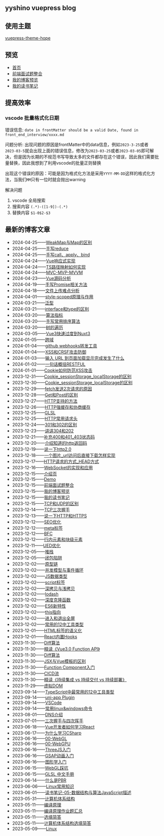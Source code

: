 ## yyshino vuepress blog


## 使用主题

[vuepress-theme-hope](https://github.com/vuepress-theme-hope/vuepress-theme-hope)

## 预览

- [首页](https://v-blog.yyshino.top/)
- [前端面试题整合](https://v-blog.yyshino.top/front_end_interview/)
- [我的博客预览](https://v-blog.yyshino.top/posts/)
- [我的读书笔记](https://v-blog.yyshino.top/reading_notes/)

## 提高效率

### vscode 批量格式化日期

错误信息: `date in frontMatter should be a valid Date, found in front_end_interview/xxxx.md`

问题分析: 出现问题的原因是frontMatter中的data信息，例如`2023-3-25`或者`2023-03-5`就会出现上面的错误信息，修改为`2023-03-25`或者`2023-03-05`即可解决，但是因为长期的不规范书写导致太多的文件都存在这个错误，因此我们需要批量替换，因此我想到了利用vscode的批量正则替换

出现这个错误的原因：可能是因为格式化方法是采用`YYYY-MM-DD`这样的格式化方法，当我们`MM`只有一位时就会抛出warning

解决问题

1. vscode 全局搜索 
2. 搜索内容 `(.*)-([1-9])-(.*)`
3. 替换内容 `$1-0$2-$3`


## 最新的博客文章
<!-- BLOG-POST-LIST:START -->
 - 2024-04-25——[WeakMap与Map的区别](https://v-blog.yyshino.top/front_end_interview/1-3JavaScript/24-WeakMap%E4%B8%8EMap%E7%9A%84%E5%8C%BA%E5%88%AB.html)
 - 2024-04-25——[手写reduce](https://v-blog.yyshino.top/front_end_interview/1-3JavaScript/25-%E6%89%8B%E5%86%99Reduce.html)
 - 2024-04-25——[手写call、apply、bind](https://v-blog.yyshino.top/front_end_interview/1-3JavaScript/26-%E6%89%8B%E5%86%99call%E3%80%81bind%E3%80%81apply.html)
 - 2024-04-24——[Vue响应式实现](https://v-blog.yyshino.top/front_end_interview/1-5Vue/01-Vue%E5%93%8D%E5%BA%94%E5%BC%8F%E5%AE%9E%E7%8E%B0.html)
 - 2024-04-24——[TS路径映射如何实现](https://v-blog.yyshino.top/posts/TypeScript/02-TS%E8%B7%AF%E5%BE%84%E6%98%A0%E5%B0%84%E5%A6%82%E4%BD%95%E5%AE%9E%E7%8E%B0.html)
 - 2024-04-24——[MVC-MVP-MVVM](https://v-blog.yyshino.top/posts/%E8%AE%BE%E8%AE%A1%E6%A8%A1%E5%BC%8F/01-MVC-MVP-MVVM.html)
 - 2024-04-23——[Vue源码分析](https://v-blog.yyshino.top/posts/Vue/Vue2-%E6%BA%90%E7%A0%81-01.html)
 - 2024-04-19——[手写Promise相关方法](https://v-blog.yyshino.top/front_end_interview/1-3JavaScript/23-%E6%89%8B%E5%86%99Promise%E7%9B%B8%E5%85%B3%E6%96%B9%E6%B3%95.html)
 - 2024-04-18——[文件上传难点分析](https://v-blog.yyshino.top/front_end_interview/%E9%A1%B9%E7%9B%AE%E9%9A%BE%E7%82%B9/%E6%96%87%E4%BB%B6%E4%B8%8A%E4%BC%A0.html)
 - 2024-04-01——[style-scoped原理与作用](https://v-blog.yyshino.top/front_end_interview/1-5Vue/07-style-scoped%E5%8E%9F%E7%90%86%E4%B8%8E%E4%BD%9C%E7%94%A8.html)
 - 2024-03-21——[泛型](https://v-blog.yyshino.top/front_end_interview/1-4TypeScript/02-%E6%B3%9B%E5%9E%8B.html)
 - 2024-03-21——[interface和type的区别](https://v-blog.yyshino.top/front_end_interview/1-4TypeScript/03-interface%E5%92%8Ctype%E7%9A%84%E5%8C%BA%E5%88%AB.html)
 - 2024-03-20——[算法指标](https://v-blog.yyshino.top/front_end_interview/0-0%E6%95%B0%E6%8D%AE%E7%BB%93%E6%9E%84-%E7%AE%97%E6%B3%95/01-%E7%AE%97%E6%B3%95%E6%8C%87%E6%A0%87.html)
 - 2024-03-20——[手写常用排序算法](https://v-blog.yyshino.top/front_end_interview/0-0%E6%95%B0%E6%8D%AE%E7%BB%93%E6%9E%84-%E7%AE%97%E6%B3%95/02-%E6%89%8B%E5%86%99%E5%B8%B8%E7%94%A8%E6%8E%92%E5%BA%8F%E7%AE%97%E6%B3%95.html)
 - 2024-03-20——[树的遍历](https://v-blog.yyshino.top/front_end_interview/0-0%E6%95%B0%E6%8D%AE%E7%BB%93%E6%9E%84-%E7%AE%97%E6%B3%95/05-%E6%A0%91%E7%9A%84%E9%81%8D%E5%8E%86.html)
 - 2024-03-05——[Vue3快速过度到Nuxt3](https://v-blog.yyshino.top/posts/Vue/Vue3%E5%BF%AB%E9%80%9F%E8%BF%87%E5%BA%A6%E5%88%B0Nuxt3.html)
 - 2024-01-05——[跨域](https://v-blog.yyshino.top/front_end_interview/1-0%E6%B5%8F%E8%A7%88%E5%99%A8/28-%E8%B7%A8%E5%9F%9F.html)
 - 2024-01-04——[github webhooks转发工具](https://v-blog.yyshino.top/posts/Go/Go-github%20webhooks%E8%BD%AC%E5%8F%91%E5%B7%A5%E5%85%B7.html)
 - 2024-01-04——[XSS和CRSF攻击防御](https://v-blog.yyshino.top/front_end_interview/1-0%E6%B5%8F%E8%A7%88%E5%99%A8/27-XSS%E5%92%8CCRSF%E6%94%BB%E5%87%BB%E9%98%B2%E5%BE%A1.html)
 - 2024-01-03——[输入 URL 到页面加载显示完成发生了什么](https://v-blog.yyshino.top/front_end_interview/1-0%E6%B5%8F%E8%A7%88%E5%99%A8/26-%E8%BE%93%E5%85%A5URL%E5%88%B0%E9%A1%B5%E9%9D%A2%E5%8A%A0%E8%BD%BD%E6%98%BE%E7%A4%BA%E5%AE%8C%E6%88%90%E5%8F%91%E7%94%9F%E4%BA%86%E4%BB%80%E4%B9%88.html)
 - 2024-01-02——[一句话概括RESTFUL](https://v-blog.yyshino.top/front_end_interview/1-0%E6%B5%8F%E8%A7%88%E5%99%A8/19-%E4%B8%80%E5%8F%A5%E8%AF%9D%E6%A6%82%E6%8B%ACRESTFUL.html)
 - 2024-01-01——[Cookie如何防范XSS攻击](https://v-blog.yyshino.top/front_end_interview/1-0%E6%B5%8F%E8%A7%88%E5%99%A8/18-Cookie%E5%A6%82%E4%BD%95%E9%98%B2%E8%8C%83XSS%E6%94%BB%E5%87%BB.html)
 - 2023-12-31——[Cookie_sessionStorage_localStorage的区别](https://v-blog.yyshino.top/front_end_interview/1-0%E6%B5%8F%E8%A7%88%E5%99%A8/13.5-cookie_session%E5%8C%BA%E5%88%AB.html)
 - 2023-12-30——[Cookie_sessionStorage_localStorage的区别](https://v-blog.yyshino.top/front_end_interview/1-0%E6%B5%8F%E8%A7%88%E5%99%A8/13-Cookie_sessionStorage_localStorage%E7%9A%84%E5%8C%BA%E5%88%AB.html)
 - 2023-12-29——[fetch发送2次请求的原因](https://v-blog.yyshino.top/front_end_interview/1-0%E6%B5%8F%E8%A7%88%E5%99%A8/12-fetch%E5%8F%91%E9%80%812%E6%AC%A1%E8%AF%B7%E6%B1%82%E7%9A%84%E5%8E%9F%E5%9B%A0.html)
 - 2023-12-28——[Get和Post的区别](https://v-blog.yyshino.top/front_end_interview/1-0%E6%B5%8F%E8%A7%88%E5%99%A8/11.8-Get%E5%92%8CPost%E7%9A%84%E5%8C%BA%E5%88%AB.html)
 - 2023-12-27——[HTTP支持的方法](https://v-blog.yyshino.top/front_end_interview/1-0%E6%B5%8F%E8%A7%88%E5%99%A8/11.7-HTTP%E6%94%AF%E6%8C%81%E7%9A%84%E6%96%B9%E6%B3%95.html)
 - 2023-12-26——[HTTP强缓存和协商缓存](https://v-blog.yyshino.top/front_end_interview/1-0%E6%B5%8F%E8%A7%88%E5%99%A8/11.6-HTTP%E5%BC%BA%E7%BC%93%E5%AD%98%E5%92%8C%E5%8D%8F%E5%95%86%E7%BC%93%E5%AD%98.html)
 - 2023-12-25——[GLSL](https://v-blog.yyshino.top/posts/GLSL/01-GLSL%E4%BB%8B%E7%BB%8D.html)
 - 2023-12-25——[HTTP常用请求头](https://v-blog.yyshino.top/front_end_interview/1-0%E6%B5%8F%E8%A7%88%E5%99%A8/11.5-HTTP%E5%B8%B8%E7%94%A8%E8%AF%B7%E6%B1%82%E5%A4%B4.html)
 - 2023-12-24——[301和302的区别](https://v-blog.yyshino.top/front_end_interview/1-0%E6%B5%8F%E8%A7%88%E5%99%A8/11.2-301%E5%92%8C302%E7%9A%84%E5%8C%BA%E5%88%AB.html)
 - 2023-12-23——[讲讲304和202](https://v-blog.yyshino.top/front_end_interview/1-0%E6%B5%8F%E8%A7%88%E5%99%A8/11.1-%E8%AE%B2%E8%AE%B2304%E5%92%8C200.html)
 - 2023-12-21——[补充400和401_403状态码](https://v-blog.yyshino.top/front_end_interview/1-0%E6%B5%8F%E8%A7%88%E5%99%A8/11-%E8%A1%A5%E5%85%85400%E5%92%8C401_403%E7%8A%B6%E6%80%81%E7%A0%81.html)
 - 2023-12-20——[介绍知道的http返回码](https://v-blog.yyshino.top/front_end_interview/1-0%E6%B5%8F%E8%A7%88%E5%99%A8/10.5-%E4%BB%8B%E7%BB%8D%E7%9F%A5%E9%81%93%E7%9A%84http%E8%BF%94%E5%9B%9E%E7%A0%81.html)
 - 2023-12-19——[说一下http2.0](https://v-blog.yyshino.top/front_end_interview/1-0%E6%B5%8F%E8%A7%88%E5%99%A8/10-%E8%AF%B4%E4%B8%80%E4%B8%8Bhttp2.0.html)
 - 2023-12-18——[一个图片_url访问后直接下载怎样实现](https://v-blog.yyshino.top/front_end_interview/1-0%E6%B5%8F%E8%A7%88%E5%99%A8/06-%E4%B8%80%E4%B8%AA%E5%9B%BE%E7%89%87_url%E8%AE%BF%E9%97%AE%E5%90%8E%E7%9B%B4%E6%8E%A5%E4%B8%8B%E8%BD%BD%E6%80%8E%E6%A0%B7%E5%AE%9E%E7%8E%B0.html)
 - 2023-12-17——[HTTP请求的方式_HEAD方式](https://v-blog.yyshino.top/front_end_interview/1-0%E6%B5%8F%E8%A7%88%E5%99%A8/05-HTTP%E8%AF%B7%E6%B1%82%E7%9A%84%E6%96%B9%E5%BC%8F_HEAD%E6%96%B9%E5%BC%8F.html)
 - 2023-12-16——[WebSocket的实现和应用](https://v-blog.yyshino.top/front_end_interview/1-0%E6%B5%8F%E8%A7%88%E5%99%A8/04-WebSocket%E7%9A%84%E5%AE%9E%E7%8E%B0%E5%92%8C%E5%BA%94%E7%94%A8.html)
 - 2023-12-15——[介绍页](https://v-blog.yyshino.top/intro.html)
 - 2023-12-15——[Demo](https://v-blog.yyshino.top/demo/)
 - 2023-12-15——[前端面试题整合](https://v-blog.yyshino.top/front_end_interview/)
 - 2023-12-15——[我的博客预览](https://v-blog.yyshino.top/posts/)
 - 2023-12-15——[我的读书笔记](https://v-blog.yyshino.top/reading_notes/)
 - 2023-12-15——[TCP和UDP的区别](https://v-blog.yyshino.top/front_end_interview/1-0%E6%B5%8F%E8%A7%88%E5%99%A8/03-TCP%E5%92%8CUDP%E7%9A%84%E5%8C%BA%E5%88%AB.html)
 - 2023-12-14——[TCP三次握手](https://v-blog.yyshino.top/front_end_interview/1-0%E6%B5%8F%E8%A7%88%E5%99%A8/02-TCP%E4%B8%89%E6%AC%A1%E6%8F%A1%E6%89%8B.html)
 - 2023-12-13——[说一下HTTP和HTTPS](https://v-blog.yyshino.top/front_end_interview/1-0%E6%B5%8F%E8%A7%88%E5%99%A8/01-%E8%AF%B4%E4%B8%80%E4%B8%8BHTTP%E5%92%8CHTTPS.html)
 - 2023-12-12——[SEO优化](https://v-blog.yyshino.top/front_end_interview/1-0.5%E4%BC%98%E5%8C%96/02-SEO%E4%BC%98%E5%8C%96.html)
 - 2023-12-12——[meta标签](https://v-blog.yyshino.top/front_end_interview/1-1HTML/30-meta%E6%A0%87%E7%AD%BE.html)
 - 2023-12-12——[BFC](https://v-blog.yyshino.top/front_end_interview/1-2CSS/14-BFC.html)
 - 2023-12-12——[行内元素和块级元素](https://v-blog.yyshino.top/front_end_interview/1-2CSS/15-%E8%A1%8C%E5%86%85%E5%85%83%E7%B4%A0%E5%92%8C%E5%9D%97%E7%BA%A7%E5%85%83%E7%B4%A0.html)
 - 2023-12-11——[UED优化](https://v-blog.yyshino.top/front_end_interview/1-0.5%E4%BC%98%E5%8C%96/01-UED%E4%BC%98%E5%8C%96.html)
 - 2023-12-05——[堆栈](https://v-blog.yyshino.top/front_end_interview/1-3JavaScript/14-%E5%A0%86%E6%A0%88.html)
 - 2023-12-05——[闭包陷阱](https://v-blog.yyshino.top/front_end_interview/1-6React/04-%E9%97%AD%E5%8C%85%E9%99%B7%E9%98%B1.html)
 - 2023-12-02——[原型链](https://v-blog.yyshino.top/front_end_interview/1-3JavaScript/01.5-%E5%8E%9F%E5%9E%8B%E9%93%BE.html)
 - 2023-12-02——[并发模型与事件循环](https://v-blog.yyshino.top/front_end_interview/1-3JavaScript/13.5%E5%B9%B6%E5%8F%91%E6%A8%A1%E5%9E%8B%E4%B8%8E%E4%BA%8B%E4%BB%B6%E5%BE%AA%E7%8E%AF.html)
 - 2023-12-02——[JS数据类型](https://v-blog.yyshino.top/front_end_interview/1-3JavaScript/15-JS%E6%95%B0%E6%8D%AE%E7%B1%BB%E5%9E%8B.html)
 - 2023-12-02——[script标签](https://v-blog.yyshino.top/front_end_interview/1-3JavaScript/16-script%E6%A0%87%E7%AD%BE.html)
 - 2023-12-02——[深拷贝与浅拷贝](https://v-blog.yyshino.top/front_end_interview/1-3JavaScript/17-%E6%B7%B1%E6%8B%B7%E8%B4%9D%E4%B8%8E%E6%B5%85%E6%8B%B7%E8%B4%9D.html)
 - 2023-12-02——[lodash](https://v-blog.yyshino.top/front_end_interview/1-3JavaScript/18-lodash.html)
 - 2023-12-02——[深度克隆函数](https://v-blog.yyshino.top/front_end_interview/1-3JavaScript/19-%E6%B7%B1%E5%BA%A6%E5%85%8B%E9%9A%86%E5%87%BD%E6%95%B0.html)
 - 2023-12-02——[ES6新特性](https://v-blog.yyshino.top/front_end_interview/1-3JavaScript/20-ES6%E6%96%B0%E7%89%B9%E6%80%A7.html)
 - 2023-12-02——[this指向](https://v-blog.yyshino.top/front_end_interview/1-3JavaScript/21-this%E6%8C%87%E5%90%91.html)
 - 2023-12-02——[进入和退出全屏](https://v-blog.yyshino.top/front_end_interview/1-3JavaScript/22-%E8%BF%9B%E5%85%A5%E9%80%80%E5%87%BA%E5%85%A8%E5%B1%8F.html)
 - 2023-12-02——[常用的12中工具类型](https://v-blog.yyshino.top/front_end_interview/1-4TypeScript/01-%E5%B8%B8%E7%94%A8%E7%9A%8412%E4%B8%AD%E5%B7%A5%E5%85%B7%E7%B1%BB%E5%9E%8B.html)
 - 2023-12-01——[HTML标签的语义化](https://v-blog.yyshino.top/front_end_interview/1-1HTML/29-HTML%E6%A0%87%E7%AD%BE%E7%9A%84%E8%AF%AD%E4%B9%89%E5%8C%96.html)
 - 2023-12-01——[React内置Hooks](https://v-blog.yyshino.top/front_end_interview/1-6React/03-React%E5%86%85%E7%BD%AEHooks.html)
 - 2023-11-30——[Diff算法](https://v-blog.yyshino.top/front_end_interview/1-5Vue/02-Diff%E7%AE%97%E6%B3%95.html)
 - 2023-11-30——[精读《Vue3.0 Function API》](https://v-blog.yyshino.top/front_end_interview/1-5Vue/06-%E7%B2%BE%E8%AF%BB%E3%80%8AVue3.0%20Function%20API.html)
 - 2023-11-30——[Diff算法](https://v-blog.yyshino.top/front_end_interview/1-5Vue/08-nextTick%E5%8E%9F%E7%90%86.html)
 - 2023-11-30——[JSX与Vue模板的区别](https://v-blog.yyshino.top/front_end_interview/1-6React/01-JSX%E4%B8%8EVue%E6%A8%A1%E6%9D%BF%E7%9A%84%E5%8C%BA%E5%88%AB.html)
 - 2023-11-30——[Function Component入门](https://v-blog.yyshino.top/front_end_interview/1-6React/02-Function%20Component%E5%85%A5%E9%97%A8.html)
 - 2023-11-30——[CICD流](https://v-blog.yyshino.top/front_end_interview/1-7%E5%89%8D%E7%AB%AF%E5%B7%A5%E7%A8%8B%E5%8C%96/01-CICD%E6%B5%81.html)
 - 2023-11-30——[精读《持续集成 vs 持续交付 vs 持续部署》](https://v-blog.yyshino.top/front_end_interview/1-7%E5%89%8D%E7%AB%AF%E5%B7%A5%E7%A8%8B%E5%8C%96/%E7%B2%BE%E8%AF%BB%E3%80%8A%E6%8C%81%E7%BB%AD%E9%9B%86%E6%88%90%20vs%20%E6%8C%81%E7%BB%AD%E4%BA%A4%E4%BB%98%20vs%20%E6%8C%81%E7%BB%AD%E9%83%A8%E7%BD%B2%E3%80%8B.html)
 - 2023-11-29——[虚拟DOM](https://v-blog.yyshino.top/front_end_interview/1-5Vue/03-%E8%99%9A%E6%8B%9FDOM.html)
 - 2023-09-14——[TypeScript中最常用的12中工具类型](https://v-blog.yyshino.top/posts/TypeScript/01-%E5%B8%B8%E7%94%A8%E7%9A%8412%E4%B8%AD%E5%B7%A5%E5%85%B7%E7%B1%BB%E5%9E%8B.html)
 - 2023-09-14——[uni-app Plugin](https://v-blog.yyshino.top/posts/MiniProgram/MiniApp-uniapp-Plugin.html)
 - 2023-09-14——[VSCode](https://v-blog.yyshino.top/posts/Plugin/Plugin-VSCode.html)
 - 2023-09-14——[常用linux&amp;windows命令](https://v-blog.yyshino.top/posts/Linux/Linux-%E5%B8%B8%E7%94%A8%E5%91%BD%E4%BB%A4.html)
 - 2023-08-01——[DNS介绍](https://v-blog.yyshino.top/reading_notes/DNS%E4%BB%8B%E7%BB%8D.html)
 - 2023-07-01——[三次握手与四次挥手](https://v-blog.yyshino.top/reading_notes/%E4%B8%89%E6%AC%A1%E6%8F%A1%E6%89%8B%E4%B8%8E%E5%9B%9B%E6%AC%A1%E6%8C%A5%E6%89%8B.html)
 - 2023-06-18——[Vue开发者如何学习React](https://v-blog.yyshino.top/posts/React/03-Vue%E5%BC%80%E5%8F%91%E8%80%85%E5%A6%82%E4%BD%95%E5%AD%A6%E4%B9%A0React.html)
 - 2023-06-17——[为什么学习CSharp](https://v-blog.yyshino.top/posts/CSharp/01-%E4%B8%BA%E4%BB%80%E4%B9%88%E5%AD%A6%E4%B9%A0CSharp.html)
 - 2023-06-16——[00-WebGL](https://v-blog.yyshino.top/posts/WebGl/00-WebGL.html)
 - 2023-06-16——[00-WebGPU](https://v-blog.yyshino.top/posts/WebGl/00-WebGPU.html)
 - 2023-06-16——[ThreeJS入门](https://v-blog.yyshino.top/posts/WebGl/01-ThreeJS%E5%9F%BA%E7%A1%80.html)
 - 2023-06-16——[GSAP动画入门](https://v-blog.yyshino.top/posts/WebGl/02-GSAP%E5%8A%A8%E7%94%BB%E5%85%A5%E9%97%A8.html)
 - 2023-06-16——[图形学入门](https://v-blog.yyshino.top/posts/WebGl/%E5%9B%BE%E5%BD%A2%E5%AD%A6%E5%85%A5%E9%97%A8.html)
 - 2023-06-15——[WebGL踩坑](https://v-blog.yyshino.top/posts/WebGl/04-%E8%B8%A9%E5%9D%91.html)
 - 2023-06-15——[GLSL 中文手册](https://v-blog.yyshino.top/posts/WebGl/05-GLSL%E8%AF%AD%E6%B3%95%E7%AE%80%E4%BB%8B.html)
 - 2023-06-14——[什么是PBR](https://v-blog.yyshino.top/posts/WebGl/03-PBR%E7%89%A9%E7%90%86%E6%B8%B2%E6%9F%93.html)
 - 2023-06-06——[Linux常用知识](https://v-blog.yyshino.top/posts/Computer/Linux/Computer-Lunux%E5%B8%B8%E7%94%A8%E7%9F%A5%E8%AF%86.html)
 - 2023-06-01——[读书笔记-05-数据结构与算法JavaScript描述](https://v-blog.yyshino.top/reading_notes/%E8%AF%BB%E4%B9%A6%E7%AC%94%E8%AE%B0-05-%E6%95%B0%E6%8D%AE%E7%BB%93%E6%9E%84%E4%B8%8E%E7%AE%97%E6%B3%95JavaScript%E6%8F%8F%E8%BF%B0.html)
 - 2023-05-31——[计算机体系结构](https://v-blog.yyshino.top/posts/Computer/%E8%AE%A1%E7%AE%97%E6%9C%BA%E4%BD%93%E7%B3%BB%E7%BB%93%E6%9E%84/Computer-%E8%8C%83%E5%9B%B4.html)
 - 2023-05-11——[编译原理](https://v-blog.yyshino.top/posts/Computer/%E7%BC%96%E8%AF%91%E5%8E%9F%E7%90%86/Computer-%E7%BC%96%E8%AF%91%E5%8E%9F%E7%90%86.html)
 - 2023-05-11——[编译原理作业题汇总](https://v-blog.yyshino.top/posts/Computer/%E7%BC%96%E8%AF%91%E5%8E%9F%E7%90%86/%E4%BD%9C%E4%B8%9A%E9%A2%98%E6%B1%87%E6%80%BB.html)
 - 2023-05-11——[选填简答](https://v-blog.yyshino.top/posts/Computer/%E7%BC%96%E8%AF%91%E5%8E%9F%E7%90%86/%E9%80%89%E5%A1%AB%E7%AE%80%E7%AD%94.html)
 - 2023-05-11——[计算机体系结构选填简答](https://v-blog.yyshino.top/posts/Computer/%E8%AE%A1%E7%AE%97%E6%9C%BA%E4%BD%93%E7%B3%BB%E7%BB%93%E6%9E%84/%E9%80%89%E5%A1%AB%E7%AE%80%E7%AD%94.html)
 - 2023-05-09——[Linux](https://v-blog.yyshino.top/posts/Computer/Linux/Computer-Linux.html)<!-- BLOG-POST-LIST:END -->
